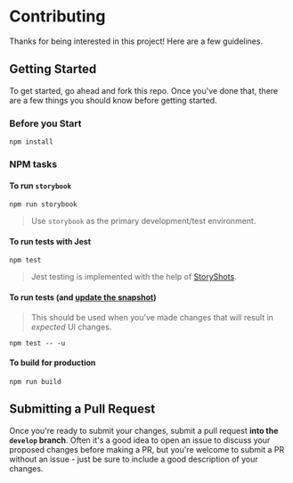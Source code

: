 # Contributing
Thanks for being interested in this project! Here are a few guidelines.

## Getting Started
To get started, go ahead and fork this repo. Once you've done that, there are a few things you should know before getting started.

### Before you Start
`npm install`

### NPM tasks

#### To run `storybook`
`npm run storybook`
> Use `storybook` as the primary development/test environment.


#### To run tests with Jest
`npm test`
> Jest testing is implemented with the help of [StoryShots](https://github.com/storybooks/storybook/tree/master/addons/storyshots).


#### To run tests (and [update the snapshot](https://facebook.github.io/jest/docs/en/snapshot-testing.html#updating-snapshots))
>This should be used when you've made changes that will result in _expected_ UI changes.

`npm test -- -u`

#### To build for production
`npm run build`

## Submitting a Pull Request
Once you're ready to submit your changes, submit a pull request **into the `develop` branch**. Often it's a good idea to open an issue to discuss your proposed changes before making a PR, but you're welcome to submit a PR without an issue - just be sure to include a good description of your changes.
